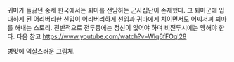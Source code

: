 귀마가 들끓던 중세  한국에서는 퇴마를 전담하는 군사집단이 존재했다. 그 퇴마군에 입대하게 된 어리버리한 신입이 어리버리하게 선임과 귀마에게 치이면서도 어찌저찌 퇴마를 해내는 스토리.
전반적으로 전투중에는 정신이 없어야 하며 비전투시에는 맹해야 한다. 
다음 참고
https://www.youtube.com/watch?v=Wlq6fFOqI28

병맛에 익살스러운 그림체.